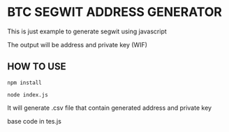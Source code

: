 
# BTC SEGWIT ADDRESS GENERATOR

This is just example to generate segwit using javascript

The output will be address and private key (WIF)

## HOW TO USE
```
npm install
```
```
node index.js
```

It will generate .csv file that contain generated address and private key

base code in tes.js

